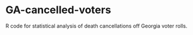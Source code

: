 # GA-cancelled-voters
R code for statistical analysis of death cancellations off Georgia voter rolls. 
